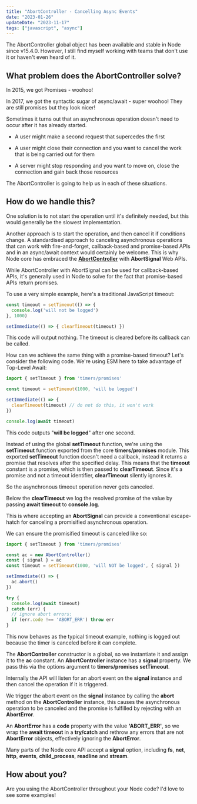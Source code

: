 ```yaml
---
title: "AbortController - Cancelling Async Events"
date: "2023-01-26"
updateDate: "2023-11-17"
tags: ["javascript", "async"]
---
```


The AbortController global object has been available and stable in Node since v15.4.0. However, I still find myself working with teams that don't use it or haven't even heard of it.

## What problem does the AbortController solve?

In 2015, we got Promises - woohoo!

In 2017, we got the syntactic sugar of async/await - super woohoo! They are still promises but they look nicer!

Sometimes it turns out that an asynchronous operation doesn't need to occur after it has already started.

- A user might make a second request that supercedes the first

- A user might close their connection and you want to cancel the work that is being carried out for them

- A server might stop responding and you want to move on, close the connection and gain back those resources

The AbortController is going to help us in each of these situations.

## How do we handle this?

One solution is to not start the operation until it's definitely needed, but this would generally be the slowest implementation.

Another approach is to start the operation, and then cancel it if conditions change. A standardised approach to canceling asynchronous operations that can work with fire-and-forget, callback-based and promise-based APIs and in an async/await context would certainly be welcome. This is why Node core has embraced the **[AbortController](https://developer.mozilla.org/en-US/docs/Web/API/AbortController)** with **AbortSignal** Web APIs.

While AbortController with AbortSignal can be used for callback-based APIs, it's generally used in Node to solve for the fact that promise-based APIs return promises.

To use a very simple example, here's a traditional JavaScript timeout:

```js
const timeout = setTimeout(() => {  
  console.log('will not be logged')  
}, 1000)

setImmediate(() => { clearTimeout(timeout) })
```

This code will output nothing. The timeout is cleared before its callback can be called.

How can we achieve the same thing with a promise-based timeout? Let's consider the following code. We're using ESM here to take advantage of Top-Level Await:

```js
import { setTimeout } from 'timers/promises'

const timeout = setTimeout(1000, 'will be logged')

setImmediate(() => {  
  clearTimeout(timeout) // do not do this, it won't work  
})

console.log(await timeout)
```

This code outputs "**will be logged**" after one second.

Instead of using the global **setTimeout** function, we're using the **setTimeout** function exported from the core **timers/promises** module. This exported **setTimeout** function doesn't need a callback, instead it returns a promise that resolves after the specified delay. This means that the **timeout** constant is a promise, which is then passed to **clearTimeout**. Since it's a promise and not a timeout identifier, **clearTimeout** silently ignores it.

So the asynchronous timeout operation never gets canceled.

Below the **clearTimeout** we log the resolved promise of the value by passing **await timeout** to **console.log**.

This is where accepting an **AbortSignal** can provide a conventional escape-hatch for canceling a promisified asynchronous operation.

We can ensure the promisified timeout is canceled like so:

```js
import { setTimeout } from 'timers/promises'

const ac = new AbortController()  
const { signal } = ac  
const timeout = setTimeout(1000, 'will NOT be logged', { signal })

setImmediate(() => {  
  ac.abort()  
})

try {  
  console.log(await timeout)  
} catch (err) {  
  // ignore abort errors:  
  if (err.code !== 'ABORT_ERR') throw err  
}
```

This now behaves as the typical timeout example, nothing is logged out because the timer is canceled before it can complete.

The **AbortController** constructor is a global, so we instantiate it and assign it to the **ac** constant. An **AbortController** instance has a **signal** property. We pass this via the options argument to **timers/promises setTimeout**.

Internally the API will listen for an abort event on the **signal** instance and then cancel the operation if it is triggered.

We trigger the abort event on the **signal** instance by calling the **abort** method on the **AbortController** instance, this causes the asynchronous operation to be canceled and the promise is fulfilled by rejecting with an **AbortError**.

An **AbortError** has a **code** property with the value **'ABORT\_ERR'**, so we wrap the **await timeout** in a **try/catch** and rethrow any errors that are not **AbortError** objects, effectively ignoring the **AbortError**.

Many parts of the Node core API accept a **signal** option, including **fs**, **net**, **http**, **events**, **child\_process**, **readline** and **stream**.

## How about you?

Are you using the AbortController throughout your Node code? I'd love to see some examples!
